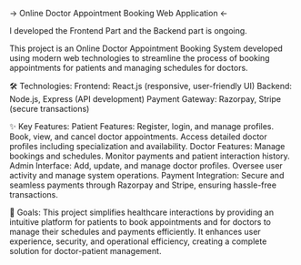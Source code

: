-> Online Doctor Appointment Booking Web Application <-

I developed the Frontend Part and the Backend part is ongoing.

This project is an Online Doctor Appointment Booking System developed using modern web technologies to streamline the process of booking appointments for patients and managing schedules for doctors.

🛠️ Technologies:
Frontend: React.js (responsive, user-friendly UI)
Backend: Node.js, Express (API development)
Payment Gateway: Razorpay, Stripe (secure transactions)


✨ Key Features:
Patient Features:
Register, login, and manage profiles.
Book, view, and cancel doctor appointments.
Access detailed doctor profiles including specialization and availability.
Doctor Features:
Manage bookings and schedules.
Monitor payments and patient interaction history.
Admin Interface:
Add, update, and manage doctor profiles.
Oversee user activity and manage system operations.
Payment Integration:
Secure and seamless payments through Razorpay and Stripe, ensuring hassle-free transactions.


🚀 Goals:
This project simplifies healthcare interactions by providing an intuitive platform for patients to book appointments and for doctors to manage their schedules and payments efficiently. It enhances user experience, security, and operational efficiency, creating a complete solution for doctor-patient management.
